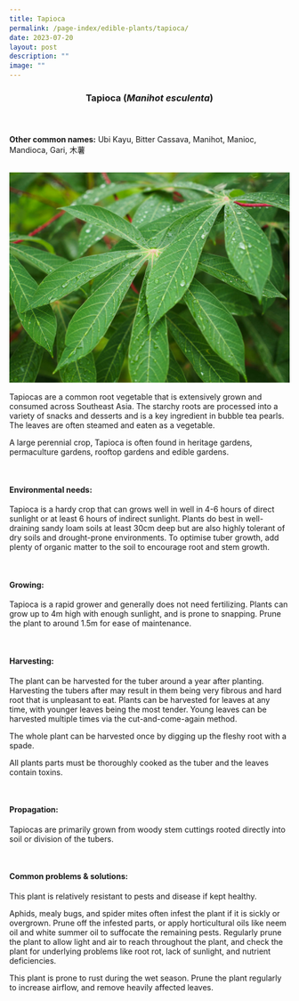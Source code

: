 ```yaml
---
title: Tapioca
permalink: /page-index/edible-plants/tapioca/
date: 2023-07-20
layout: post
description: ""
image: ""
---
```

<header>
	<h3>Tapioca (<em>Manihot esculenta</em>)</h3>
</header>
	
<section>
	<p><strong>Other common names:</strong> Ubi Kayu, Bitter Cassava, Manihot, Manioc, Mandioca, Gari, 木薯</p>
	<br>
</section>

<section>
	<img title="Photo by Jacqueline Chua." src="/images/Plants/Tapioca_JacChua.jpg">
	
<p>Tapiocas are a common root vegetable that is extensively grown and consumed across Southeast Asia. The starchy roots are processed into a variety of snacks and desserts and is a key ingredient in bubble tea pearls. The leaves are often steamed and eaten as a vegetable.</p>
<p>A large perennial crop, Tapioca is often found in heritage gardens, permaculture gardens, rooftop gardens and edible gardens.</p>       
	<br>
</section>

<section>
	<h4>Environmental needs:</h4>
<p>Tapioca is a hardy crop that can grows well in well in 4-6 hours of direct sunlight or at least 6 hours of indirect sunlight. Plants do best in well-draining sandy loam soils at least 30cm deep but are also highly tolerant of dry soils and drought-prone environments. To optimise tuber growth, add plenty of organic matter to the soil to encourage root and stem growth.</p>
	<br>
	</section>

<section>
	<h4>Growing:</h4>
	<p>Tapioca is a rapid grower and generally does not need fertilizing. Plants can grow up to 4m high with enough sunlight, and is prone to snapping. Prune the plant to around 1.5m for ease of maintenance.</p>
<br>
</section>

<section>
	<h4>Harvesting:</h4>
<p>The plant can be harvested for the tuber around a year after planting. Harvesting the tubers after may result in them being very fibrous and hard root that is unpleasant to eat.
Plants can be harvested for leaves at any time, with younger leaves being the most tender. Young leaves can be harvested multiple times via the cut-and-come-again method. </p>
<p>The whole plant can be harvested once by digging up the fleshy root with a spade. </p>
	<p>All plants parts must be thoroughly cooked as the tuber and the leaves contain toxins. </p>
	<br>
</section>

<section>
	<h4>Propagation:</h4>
	<p>Tapiocas are primarily grown from woody stem cuttings rooted directly into soil or division of the tubers. </p>
	<br>
</section>

<section>
	<h4>Common problems &amp; solutions:</h4>
<p>This plant is relatively resistant to pests and disease if kept healthy.</p>
<p>Aphids, mealy bugs, and spider mites often infest the plant if it is sickly or overgrown. Prune off the infested parts, or apply horticultural oils like neem oil and white summer oil to suffocate the remaining pests. Regularly prune the plant to allow light and air to reach throughout the plant, and check the plant for underlying problems like root rot, lack of sunlight, and nutrient deficiencies.</p>
<p>This plant is prone to rust during the wet season. Prune the plant regularly to increase airflow, and remove heavily affected leaves. </p>
<br>
</section>